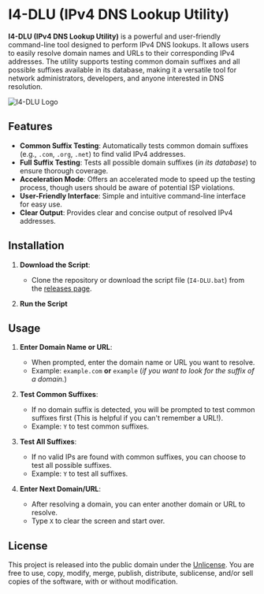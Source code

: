 # I4-DLU (IPv4 DNS Lookup Utility)

**I4-DLU (IPv4 DNS Lookup Utility)** is a powerful and user-friendly command-line tool designed to perform IPv4 DNS lookups. It allows users to easily resolve domain names and URLs to their corresponding IPv4 addresses. The utility supports testing common domain suffixes and all possible suffixes available in its database, making it a versatile tool for network administrators, developers, and anyone interested in DNS resolution.

![I4-DLU Logo](https://github.com/user-attachments/assets/9ebcbce6-c754-45bd-a8b2-278c1fb1bc02)

## Features

- **Common Suffix Testing**: Automatically tests common domain suffixes (e.g., `.com`, `.org`, `.net`) to find valid IPv4 addresses.
- **Full Suffix Testing**: Tests all possible domain suffixes (*in its database*) to ensure thorough coverage.
- **Acceleration Mode**: Offers an accelerated mode to speed up the testing process, though users should be aware of potential ISP violations.
- **User-Friendly Interface**: Simple and intuitive command-line interface for easy use.
- **Clear Output**: Provides clear and concise output of resolved IPv4 addresses.

## Installation

1. **Download the Script**:
   - Clone the repository or download the script file (`I4-DLU.bat`) from the [releases page](https://github.com/bladestech/I4-DLU/releases).

2. **Run the Script**

## Usage

1. **Enter Domain Name or URL**:
   - When prompted, enter the domain name or URL you want to resolve.
   - Example: `example.com` **or** `example` (*if you want to look for the suffix of a domain.*)

2. **Test Common Suffixes**:
   - If no domain suffix is detected, you will be prompted to test common suffixes first (This is helpful if you can't remember a URL!).
   - Example: `Y` to test common suffixes.

3. **Test All Suffixes**:
   - If no valid IPs are found with common suffixes, you can choose to test all possible suffixes.
   - Example: `Y` to test all suffixes.

4. **Enter Next Domain/URL**:
   - After resolving a domain, you can enter another domain or URL to resolve.
   - Type `X` to clear the screen and start over.

## License

This project is released into the public domain under the [Unlicense](LICENSE). You are free to use, copy, modify, merge, publish, distribute, sublicense, and/or sell copies of the software, with or without modification.
